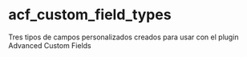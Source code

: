 # acf_custom_field_types
Tres tipos de campos personalizados creados para usar con el plugin Advanced Custom Fields
